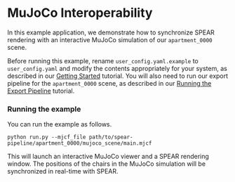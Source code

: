# MuJoCo Interoperability

In this example application, we demonstrate how to synchronize SPEAR rendering with an interactive MuJoCo simulation of our `apartment_0000` scene.

Before running this example, rename `user_config.yaml.example` to `user_config.yaml` and modify the contents appropriately for your system, as described in our [Getting Started](../../docs/getting_started.md) tutorial. You will also need to run our export pipeline for the `apartment_0000` scene, as described in our [Running the Export Pipeline](../../docs/running_export_pipeline.md) tutorial. 

### Running the example

You can run the example as follows.

```console
python run.py --mjcf_file path/to/spear-pipeline/apartment_0000/mujoco_scene/main.mjcf
```

This will launch an interactive MuJoCo viewer and a SPEAR rendering window. The positions of the chairs in the MuJoCo simulation will be synchronized in real-time with SPEAR.
